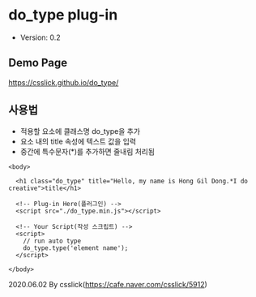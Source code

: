 # do_type plug-in 
- Version: 0.2

## Demo Page  
https://csslick.github.io/do_type/

## 사용법
- 적용할 요소에 클래스명 do_type을 추가
- 요소 내의 title 속성에 텍스트 값을 입력
- 중간에 특수문자(*)를 추가하면 줄내림 처리됨

```
<body>

  <h1 class="do_type" title="Hello, my name is Hong Gil Dong.*I do creative">title</h1>
  
  <!-- Plug-in Here(플러그인) -->
  <script src="./do_type.min.js"></script>
  
  <!-- Your Script(작성 스크립트) -->
  <script>
    // run auto type
    do_type.type('element name');  
  </script>
  
</body>
```

2020.06.02 By csslick(https://cafe.naver.com/csslick/5912)
